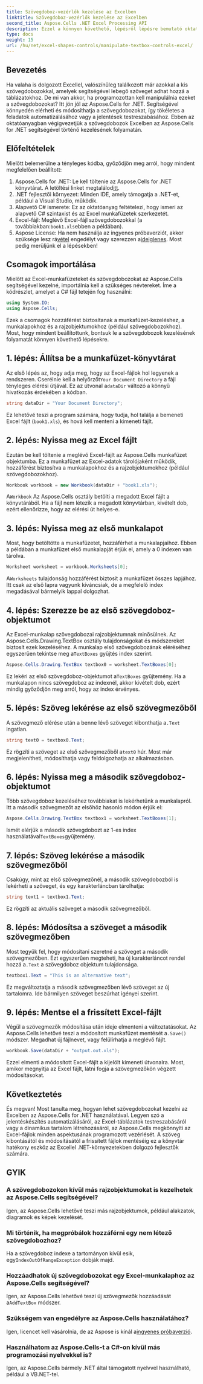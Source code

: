 ```yaml
---
title: Szövegdoboz-vezérlők kezelése az Excelben
linktitle: Szövegdoboz-vezérlők kezelése az Excelben
second_title: Aspose.Cells .NET Excel Processing API
description: Ezzel a könnyen követhető, lépésről lépésre bemutató oktatóanyaggal megtudhatja, hogyan kezelheti az Excel szövegdobozait az Aspose.Cells for .NET segítségével.
type: docs
weight: 15
url: /hu/net/excel-shapes-controls/manipulate-textbox-controls-excel/
---
```

## Bevezetés
Ha valaha is dolgozott Excellel, valószínűleg találkozott már azokkal a kis szövegdobozokkal, amelyek segítségével lebegő szöveget adhat hozzá a táblázatokhoz. De mi van akkor, ha programozottan kell manipulálnia ezeket a szövegdobozokat? Itt jön jól az Aspose.Cells for .NET. Segítségével könnyedén elérheti és módosíthatja a szövegdobozokat, így tökéletes a feladatok automatizálásához vagy a jelentések testreszabásához. Ebben az oktatóanyagban végigvezetjük a szövegdobozok Excelben az Aspose.Cells for .NET segítségével történő kezelésének folyamatán.
## Előfeltételek
Mielőtt belemerülne a tényleges kódba, győződjön meg arról, hogy mindent megfelelően beállított:
1.  Aspose.Cells for .NET: Le kell töltenie az Aspose.Cells for .NET könyvtárat. A letöltési linket megtalálod[itt](https://releases.aspose.com/cells/net/).
2. .NET fejlesztői környezet: Minden IDE, amely támogatja a .NET-et, például a Visual Studio, működik.
3. Alapvető C# ismerete: Ez az oktatóanyag feltételezi, hogy ismeri az alapvető C# szintaxist és az Excel munkafüzetek szerkezetét.
4.  Excel-fájl: Meglévő Excel-fájl szövegdobozokkal (a továbbiakban:`book1.xls`ebben a példában).
5.  Aspose License: Ha nem használja az ingyenes próbaverziót, akkor szüksége lesz rá[vétel](https://purchase.aspose.com/buy) engedélyt vagy szerezzen a[ideiglenes](https://purchase.aspose.com/temporary-license/).
Most pedig merüljünk el a lépésekben!
## Csomagok importálása
Mielőtt az Excel-munkafüzeteket és szövegdobozokat az Aspose.Cells segítségével kezelné, importálnia kell a szükséges névtereket. Íme a kódrészlet, amelyet a C# fájl tetején fog használni:
```csharp
using System.IO;
using Aspose.Cells;
```
Ezek a csomagok hozzáférést biztosítanak a munkafüzet-kezeléshez, a munkalapokhoz és a rajzobjektumokhoz (például szövegdobozokhoz).
Most, hogy mindent beállítottunk, bontsuk le a szövegdobozok kezelésének folyamatát könnyen követhető lépésekre.
## 1. lépés: Állítsa be a munkafüzet-könyvtárat
 Az első lépés az, hogy adja meg, hogy az Excel-fájlok hol legyenek a rendszeren. Cserélnie kell a helyőrzőt`Your Document Directory` a fájl tényleges elérési útjával. Ez az útvonal a`dataDir` változó a könnyű hivatkozás érdekében a kódban.
```csharp
string dataDir = "Your Document Directory";
```
Ez lehetővé teszi a program számára, hogy tudja, hol találja a bemeneti Excel fájlt (`book1.xls`), és hová kell menteni a kimeneti fájlt.
## 2. lépés: Nyissa meg az Excel fájlt
Ezután be kell töltenie a meglévő Excel-fájlt az Aspose.Cells munkafüzet objektumba. Ez a munkafüzet az Excel-adatok tárolójaként működik, hozzáférést biztosítva a munkalapokhoz és a rajzobjektumokhoz (például szövegdobozokhoz).
```csharp
Workbook workbook = new Workbook(dataDir + "book1.xls");
```
 A`Workbook` Az Aspose.Cells osztály betölti a megadott Excel fájlt a könyvtárából. Ha a fájl nem létezik a megadott könyvtárban, kivételt dob, ezért ellenőrizze, hogy az elérési út helyes-e.
## 3. lépés: Nyissa meg az első munkalapot
Most, hogy betöltötte a munkafüzetet, hozzáférhet a munkalapjaihoz. Ebben a példában a munkafüzet első munkalapját érjük el, amely a 0 indexen van tárolva.
```csharp
Worksheet worksheet = workbook.Worksheets[0];
```
 A`Worksheets` tulajdonság hozzáférést biztosít a munkafüzet összes lapjához. Itt csak az első lapra vagyunk kíváncsiak, de a megfelelő index megadásával bármelyik lappal dolgozhat.
## 4. lépés: Szerezze be az első szövegdoboz-objektumot
Az Excel-munkalap szövegdobozai rajzobjektumnak minősülnek. Az Aspose.Cells.Drawing.TextBox osztály tulajdonságokat és módszereket biztosít ezek kezeléséhez. A munkalap első szövegdobozának eléréséhez egyszerűen tekintse meg a`TextBoxes` gyűjtés index szerint.
```csharp
Aspose.Cells.Drawing.TextBox textbox0 = worksheet.TextBoxes[0];
```
 Ez lekéri az első szövegdoboz-objektumot a`TextBoxes` gyűjtemény. Ha a munkalapon nincs szövegdoboz az indexnél, akkor kivételt dob, ezért mindig győződjön meg arról, hogy az index érvényes.
## 5. lépés: Szöveg lekérése az első szövegmezőből
 A szövegmező elérése után a benne lévő szöveget kibonthatja a`.Text` ingatlan.
```csharp
string text0 = textbox0.Text;
```
 Ez rögzíti a szöveget az első szövegmezőből a`text0` húr. Most már megjelenítheti, módosíthatja vagy feldolgozhatja az alkalmazásban.
## 6. lépés: Nyissa meg a második szövegdoboz-objektumot
Több szövegdoboz kezeléséhez továbbiakat is lekérhetünk a munkalapról. Itt a második szövegmezőt az elsőhöz hasonló módon érjük el:
```csharp
Aspose.Cells.Drawing.TextBox textbox1 = worksheet.TextBoxes[1];
```
Ismét elérjük a második szövegdobozt az 1-es index használatával`TextBoxes`gyűjtemény.
## 7. lépés: Szöveg lekérése a második szövegmezőből
Csakúgy, mint az első szövegmezőnél, a második szövegdobozból is lekérheti a szöveget, és egy karakterláncban tárolhatja:
```csharp
string text1 = textbox1.Text;
```
Ez rögzíti az aktuális szöveget a második szövegmezőből.
## 8. lépés: Módosítsa a szöveget a második szövegmezőben
 Most tegyük fel, hogy módosítani szeretné a szöveget a második szövegmezőben. Ezt egyszerűen megteheti, ha új karakterláncot rendel hozzá a`.Text` a szövegdoboz objektum tulajdonsága.
```csharp
textbox1.Text = "This is an alternative text";
```
Ez megváltoztatja a második szövegmezőben lévő szöveget az új tartalomra. Ide bármilyen szöveget beszúrhat igényei szerint.
## 9. lépés: Mentse el a frissített Excel-fájlt
 Végül a szövegmezők módosítása után ideje elmenteni a változtatásokat. Az Aspose.Cells lehetővé teszi a módosított munkafüzet mentését a`.Save()` módszer. Megadhat új fájlnevet, vagy felülírhatja a meglévő fájlt.
```csharp
workbook.Save(dataDir + "output.out.xls");
```
Ezzel elmenti a módosított Excel-fájlt a kijelölt kimeneti útvonalra. Most, amikor megnyitja az Excel fájlt, látni fogja a szövegmezőkön végzett módosításokat.
## Következtetés
És megvan! Most tanulta meg, hogyan lehet szövegdobozokat kezelni az Excelben az Aspose.Cells for .NET használatával. Legyen szó a jelentéskészítés automatizálásáról, az Excel-táblázatok testreszabásáról vagy a dinamikus tartalom létrehozásáról, az Aspose.Cells megkönnyíti az Excel-fájlok minden aspektusának programozott vezérlését. A szöveg kibontásától és módosításától a frissített fájlok mentéséig ez a könyvtár hatékony eszköz az Excellel .NET-környezetekben dolgozó fejlesztők számára.
## GYIK
### A szövegdobozokon kívül más rajzobjektumokat is kezelhetek az Aspose.Cells segítségével?
Igen, az Aspose.Cells lehetővé teszi más rajzobjektumok, például alakzatok, diagramok és képek kezelését.
### Mi történik, ha megpróbálok hozzáférni egy nem létező szövegdobozhoz?
 Ha a szövegdoboz indexe a tartományon kívül esik, egy`IndexOutOfRangeException` dobják majd.
### Hozzáadhatok új szövegdobozokat egy Excel-munkalaphoz az Aspose.Cells segítségével?
 Igen, az Aspose.Cells lehetővé teszi új szövegmezők hozzáadását a`AddTextBox` módszer.
### Szükségem van engedélyre az Aspose.Cells használatához?
 Igen, licencet kell vásárolnia, de az Aspose is kínál a[ingyenes próbaverzió](https://releases.aspose.com/).
### Használhatom az Aspose.Cells-t a C#-on kívül más programozási nyelvekkel is?
Igen, az Aspose.Cells bármely .NET által támogatott nyelvvel használható, például a VB.NET-tel.